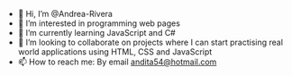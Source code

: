 - 👋 Hi, I’m @Andrea-Rivera
- 👀 I’m interested in programming web pages
- 🌱 I’m currently learning JavaScript and C#
- 💞️ I’m looking to collaborate on projects where I can start practising real world applications using HTML, CSS and JavaScript
- 📫 How to reach me: By email andita54@hotmail.com

<!---
Andrea-Rivera/Andrea-Rivera is a ✨ special ✨ repository because its `README.md` (this file) appears on your GitHub profile.
You can click the Preview link to take a look at your changes.
--->
